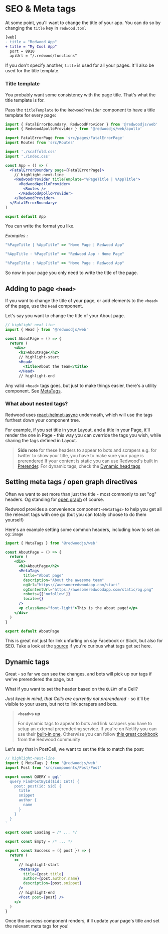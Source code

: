 # SEO & Meta tags

At some point, you'll want to change the title of your app.
You can do so by changing the `title` key in `redwood.toml`

```diff title="redwood.toml"
[web]
- title = "Redwood App"
+ title = "My Cool App"
  port = 8910
  apiUrl = "/.redwood/functions"
```

If you don't specify another, `title` is used for all your pages.
It'll also be used for the title template.

### Title template

You probably want some consistency with the page title.
That's what the title template is for.

Pass the `titleTemplate` to the `RedwoodProvider` component to have a title template for every page:

```jsx title="web/src/App.js"
import { FatalErrorBoundary, RedwoodProvider } from '@redwoodjs/web'
import { RedwoodApolloProvider } from '@redwoodjs/web/apollo'

import FatalErrorPage from 'src/pages/FatalErrorPage'
import Routes from 'src/Routes'

import './scaffold.css'
import './index.css'

const App = () => (
  <FatalErrorBoundary page={FatalErrorPage}>
    // highlight-next-line
    <RedwoodProvider titleTemplate="%PageTitle | %AppTitle">
      <RedwoodApolloProvider>
        <Routes />
      </RedwoodApolloProvider>
    </RedwoodProvider>
  </FatalErrorBoundary>
)

export default App

```

You can write the format you like.

_Examples  :_
```jsx
"%PageTitle | %AppTitle" => "Home Page | Redwood App"

"%AppTitle · %PageTitle" => "Redwood App · Home Page"

"%PageTitle : %AppTitle" => "Home Page : Redwood App"
```

So now in your page you only need to write the title of the page.

## Adding to page `<head>`

If you want to change the title of your page, or add elements to the `<head>` of the page, use the `Head` component.

Let's say you want to change the title of your About page.

```jsx title="web/src/pages/AboutPage/AboutPage.js"
// highlight-next-line
import { Head } from '@redwoodjs/web'

const AboutPage = () => {
  return (
    <div>
      <h2>AboutPage</h2>
      // highlight-start
      <Head>
        <title>About the team</title>
      </Head>
      // highlight-end
```

Any valid `<head>` tags goes, but just to make things easier, there's a utility component. See [MetaTags](#setting-meta-tags-open-graph-directives).

### What about nested tags?

Redwood uses [react-helmet-async](https://github.com/staylor/react-helmet-async) underneath, which will use the tags furthest down your component tree.

For example, if you set title in your Layout, and a title in your Page, it'll render the one in Page - this way you can override the tags you wish, while sharing the tags defined in Layout.


> **Side note**
> for these headers to appear to bots and scrapers e.g. for twitter to show your title, you have to make sure your page is prerendered
> If your content is static you can use Redwood's built in [Prerender](prerender.md). For dynamic tags, check the [Dynamic head tags](#dynamic-tags)

## Setting meta tags / open graph directives
Often we want to set more than just the title - most commonly to set "og" headers. Og standing for
[open graph](https://ogp.me/) of course.

Redwood provides a convenience component `<MetaTags>` to help you get all the relevant tags with one go (but you can totally choose to do them yourself)

Here's an example setting some common headers, including how to set an `og:image`
```jsx
import { MetaTags } from '@redwoodjs/web'

const AboutPage = () => {
  return (
    <div>
      <h2>AboutPage</h2>
      <MetaTags
        title="About page"
        description="About the awesome team"
        ogUrl="https://awesomeredwoodapp.com/start"
        ogContentUrl="https://awesomeredwoodapp.com/static/og.png"
        robots={['nofollow']}
        locale={}
      />
      <p className="font-light">This is the about page!</p>
    </div>
  )
}

export default AboutPage
```

This is great not just for link unfurling on say Facebook or Slack, but also for SEO. Take a look at the [source](https://github.com/redwoodjs/redwood/blob/main/packages/web/src/components/MetaTags.tsx#L83) if you're curious what tags get set here.


## Dynamic tags

Great - so far we can see the changes, and bots will pick up our tags if we've prerendered the page, but

What if you want to set the header based on the `QUERY` of a Cell?

_Just keep in mind, that Cells are currently not prerendered_ - so it'll be visible to your users, but not to link scrapers and bots.

> **`<head>`s up**
>
> For dynamic tags to appear to bots and link scrapers you have to setup an external prerendering service. If you're on Netlify you can use their [built-in one](https://docs.netlify.com/site-deploys/post-processing/prerendering/). Otherwise you can follow [this great cookbook](https://community.redwoodjs.com/t/cookbook-getting-og-and-meta-tags-working-with-nginx-pre-render-io-and-docker/2014) from the Redwood community


Let's say that in PostCell, we want to set the title to match the post:

```jsx title="web/src/components/PostCell/PostCell.js"
// highlight-next-line
import { MetaTags } from '@redwoodjs/web'
import Post from 'src/components/Post/Post'

export const QUERY = gql`
  query FindPostById($id: Int!) {
    post: post(id: $id) {
      title
      snippet
      author {
        name
      }
    }
  }
`

export const Loading = /* ... */

export const Empty = /* ... */

export const Success = ({ post }) => {
  return (
    <>
      // highlight-start
      <MetaTags
        title={post.title}
        author={post.author.name}
        description={post.snippet}
      />
      // highlight-end
      <Post post={post} />
    </>
  )
}
```

Once the success component renders, it'll update your page's title and set the relevant meta tags for you!
